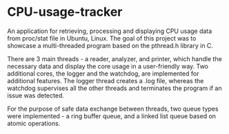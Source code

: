 # CPU-usage-tracker

An application for retrieving, processing and displaying CPU usage data from proc/stat file in Ubuntu, Linux.
The goal of this project was to showcase a multi-threaded program based on the pthread.h library in C.

There are 3 main threads - a reader, analyzer, and printer, which handle the necessary data and display the core usage in a user-friendly way.
Two additional cores, the logger and the watchdog, are implemented for additional features. The logger thread creates a .log file, 
whereas the watchdog supervises all the other threads and terminates the program if an issue was detected.

For the purpose of safe data exchange between threads, two queue types were implemented - a ring buffer queue, and a linked list queue based on atomic operations.
